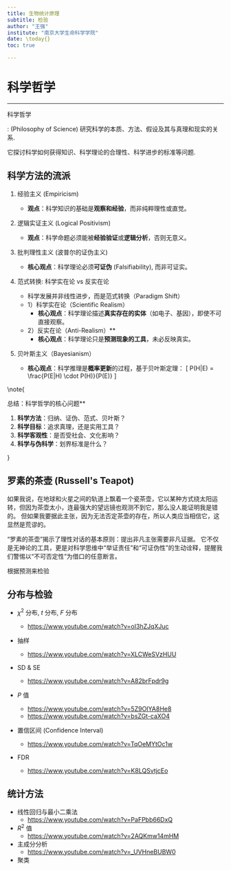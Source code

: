 ```yaml
---
title: 生物统计原理
subtitle: 检验
author: "王强"
institute: "南京大学生命科学学院"
date: \today{}
toc: true

---
```


# 科学哲学

---

科学哲学

:   (Philosophy of Science) 研究科学的本质、方法、假设及其与真理和现实的关系.

它探讨科学如何获得知识、科学理论的合理性、科学进步的标准等问题.

## 科学方法的流派

1. 经验主义 (Empiricism)
   - **观点**：科学知识的基础是**观察和经验**，而非纯粹理性或直觉。

2. 逻辑实证主义 (Logical Positivism)
   - **观点**：科学命题必须能被**经验验证**或**逻辑分析**，否则无意义。

3. 批判理性主义 (波普尔的证伪主义)
   - **核心观点**：科学理论必须**可证伪** (Falsifiability), 而非可证实。

4. 范式转换: 科学实在论 vs 反实在论
    - 科学发展并非线性进步，而是范式转换（Paradigm Shift）
    - 1）科学实在论（Scientific Realism）
      - **核心观点**：科学理论描述**真实存在的实体**（如电子、基因），即使不可直接观察。
    - 2）反实在论（Anti-Realism）**
      - **核心观点**：科学理论只是**预测现象的工具**，未必反映真实。

5. 贝叶斯主义（Bayesianism）
    - **核心观点**：科学推理是**概率更新**的过程，基于贝叶斯定理：
        \[ P(H|E) = \frac{P(E|H) \cdot P(H)}{P(E)} \]

\note{

总结：科学哲学的核心问题**
1. **科学方法**：归纳、证伪、范式、贝叶斯？
2. **科学目标**：追求真理，还是实用工具？
3. **科学客观性**：是否受社会、文化影响？
4. **科学与伪科学**：划界标准是什么？

}

## 罗素的茶壶 (Russell's Teapot)

如果我说，在地球和火星之间的轨道上飘着一个瓷茶壶，它以某种方式绕太阳运转，但因为茶壶太小，连最强大的望远镜也观测不到它，那么没人能证明我是错的。
但如果我要据此主张，因为无法否定茶壶的存在，所以人类应当相信它，这显然是荒谬的。

“罗素的茶壶”揭示了理性对话的基本原则：提出非凡主张需要非凡证据。
它不仅是无神论的工具，更是对科学思维中“举证责任”和“可证伪性”的生动诠释，提醒我们警惕以“不可否定性”为借口的任意断言。

根据预测来检验

## 分布与检验

* $\chi^2$ 分布, *t* 分布, *F* 分布
    * https://www.youtube.com/watch?v=oI3hZJqXJuc
* 抽样
    *  https://www.youtube.com/watch?v=XLCWeSVzHUU

* SD & SE
    *  https://www.youtube.com/watch?v=A82brFpdr9g
* $P$ 值
    * https://www.youtube.com/watch?v=5Z9OIYA8He8
    * https://www.youtube.com/watch?v=bsZGt-caXO4
* 置信区间 (Confidence Interval)
    * https://www.youtube.com/watch?v=TqOeMYtOc1w
* FDR
    * https://www.youtube.com/watch?v=K8LQSvtjcEo

## 统计方法

* 线性回归与最小二乘法
    *  https://www.youtube.com/watch?v=PaFPbb66DxQ
* $R^2$ 值
    * https://www.youtube.com/watch?v=2AQKmw14mHM
* 主成分分析
    * https://www.youtube.com/watch?v=_UVHneBUBW0
* 聚类

